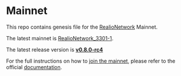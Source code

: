 # Mainnet

This repo contains genesis file for the [RealioNetwork](https://github.com/realiotech/realio-network) Mainnet.

The latest mainnet is [RealioNetwork_3301-1](./realionetwork_3301-1).

The latest release version is [**v0.8.0-rc4**](https://github.com/realiotech/realio-network/releases/tag/v0.8.0-rc4)

For the full instructions on how to [join the mainnet](https://docs.realio.network/mainnet/overview), please refer to the official [documentation](https://docs.realio.network/).